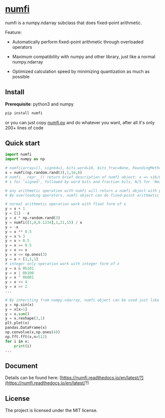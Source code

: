 # [numfi](https://github.com/ZZZZzzzzac/numfi)

numfi is a numpy.ndarray subclass that does fixed-point arithmetic.

Feature:  

- Automatically perform fixed-point arithmetic through overloaded operators  

- Maximum compatibility with numpy and other library, just like a normal numpy.ndarray  

- Optimized calculation speed by minimizing quantization as much as possible

## Install

**Prerequisite**: python3 and numpy

```bash
pip install numfi
```

or you can just copy [numfi.py](https://github.com/ZZZZzzzzac/numfi/blob/master/numfi/numfi.py) and do whatever you want, after all it's only 200+ lines of code

## Quick start

```python
import numfi
import numpy as np

# numfi(array=[], signed=1, bits_word=16, bits_frac=None, RoundingMethod='Nearest', OverflowAction='Saturate')
x = numfi(np.random.rand(3),1,16,8) 
# numfi.__repr__() return brief description of numfi object: x => s16/8-N/S
# s for 'signed', followed by word bits and fraction bits, N/S for 'Nearest' and 'Saturate` for rounding/overflow method

# any arithmetic operation with numfi will return a numfi object with proper precision and value
# By overloading operators, numfi object can do fixed-point arithmetic easily:

# normal arithmetic operation work with float form of x
y = x + 1
y = [1] - x
y = x * np.random.rand(3)
y = numfi([1,0,0.1234],1,21,15) / x
y = -x
y = x ** 0.5
y = x % 3
y = x > 0.5
y = x >= 0.5
y = x == x
y = x <= np.ones(3)
y = x < [1,1,1]
# integer only operation work with integer form of x
y = x & 0b101 
y = x | 0b100
y = x ^ 0b001
y = x << 4
y = x >> 2
...

# By inheriting from numpy.ndarray, numfi object can be used just like normal numpy array, and return same numfi object back
y = np.sin(x)
y = x[x>1]
y = x.sum()
y = x.reshape(3,1)
plt.plot(x)
pandas.DataFrame(x)
np.convolve(x,np.ones(4))
np.fft.fft(x,n=512)
for i in x:
    print(i)
...
```

## Document

Details can be found here: [https://numfi.readthedocs.io/en/latest/?](https://numfi.readthedocs.io/en/latest/?)

## License

The project is licensed under the MIT license.
